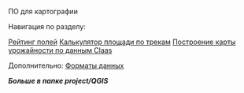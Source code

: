 ПО для картографии

Навигация по разделу:

[Рейтинг полей](Рейтинг%20полей.md)
[Калькулятор площади по трекам](Калькулятор%20площади%20по%20трекам.md)
[Построение карты урожайности по данным Claas](Построение%20карты%20урожайности%20по%20данным%20Claas.md)


Дополнительно:
[Форматы данных](../../info/dataFormat/Форматы%20данных.md)

***Больше в папке project/QGIS***